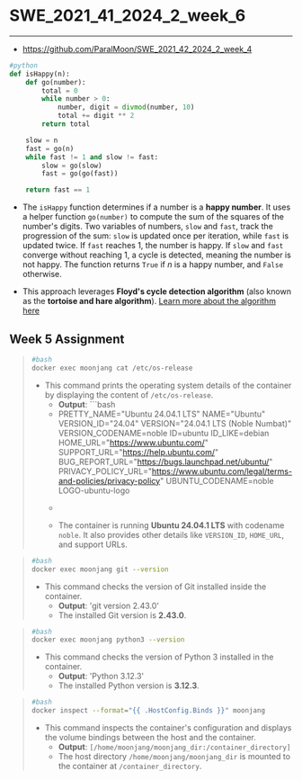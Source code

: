 # SWE_2021_41_2024_2_week_6

---

* https://github.com/ParalMoon/SWE_2021_42_2024_2_week_4
```python
#python
def isHappy(n):
    def go(number):
        total = 0
        while number > 0:
            number, digit = divmod(number, 10)
            total += digit ** 2
        return total

    slow = n
    fast = go(n)
    while fast != 1 and slow != fast:
        slow = go(slow)
        fast = go(go(fast))

    return fast == 1

```
* The `isHappy` function determines if a number is a **happy number**. It uses a helper function `go(number)` to compute the sum of the squares of the number's digits. Two variables of numbers, `slow` and `fast`, track the progression of the sum: `slow` is updated once per iteration, while `fast` is updated twice. If `fast` reaches 1, the number is happy. If `slow` and `fast` converge without reaching 1, a cycle is detected, meaning the number is not happy. The function returns `True` if $n$ is a happy number, and `False` otherwise.

* This approach leverages **Floyd's cycle detection algorithm** (also known as the **tortoise and hare algorithm**). [Learn more about the algorithm here](https://en.wikipedia.org/wiki/Cycle_detection#Floyd's_tortoise_and_hare)


## Week 5 Assignment

> ```bash
> #bash
> docker exec moonjang cat /etc/os-release
> ```
> * This command prints the operating system details of the container by displaying the content of `/etc/os-release`. 
>   - **Output**: ```bash
>   - PRETTY_NAME="Ubuntu 24.04.1 LTS"
NAME="Ubuntu"
VERSION_ID="24.04"
VERSION="24.04.1 LTS (Noble Numbat)"
VERSION_CODENAME=noble
ID=ubuntu
ID_LIKE=debian
HOME_URL="https://www.ubuntu.com/"
SUPPORT_URL="https://help.ubuntu.com/"
BUG_REPORT_URL="https://bugs.launchpad.net/ubuntu/"
PRIVACY_POLICY_URL="https://www.ubuntu.com/legal/terms-and-policies/privacy-policy"
UBUNTU_CODENAME=noble
LOGO-ubuntu-logo
>   - ```
>   - The container is running **Ubuntu 24.04.1 LTS** with codename `noble`. It also provides other details like `VERSION_ID`, `HOME_URL`, and support URLs.

> ```bash
> #bash
> docker exec moonjang git --version
> ```
> * This command checks the version of Git installed inside the container.
>   - **Output**: 'git version 2.43.0'
>   - The installed Git version is **2.43.0**.

> ```bash
> #bash
> docker exec moonjang python3 --version
> ```
> * This command checks the version of Python 3 installed in the container.
>   - **Output**: 'Python 3.12.3'
>   - The installed Python version is **3.12.3**.

> ```bash
> #bash
> docker inspect --format="{{ .HostConfig.Binds }}" moonjang
> ```
> * This command inspects the container's configuration and displays the volume bindings between the host and the container.
>   - **Output**: `[/home/moonjang/moonjang_dir:/container_directory]`
>   - The host directory `/home/moonjang/moonjang_dir` is mounted to the container at `/container_directory`.
